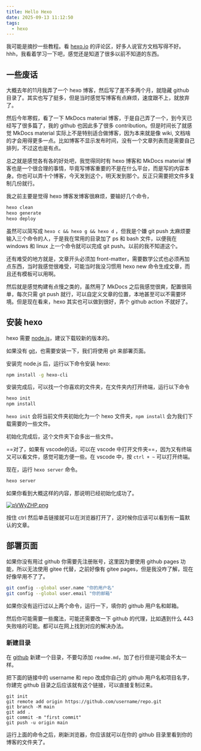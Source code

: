 ```yaml
---
title: Hello Hexo
date: 2025-09-13 11:12:50
tags:
  - hexo
---
```


我可能是摘抄一些教程。看 [hexo.io](https://hexo.io/zh-cn/docs/) 的评论区，好多人说官方文档写得不好。hhh，我看着学习一下吧，感觉还是知道了很多以前不知道的东西。

## 一些废话

大概去年的11月我弄了一个 hexo 博客，然后写了差不多两个月，就隐藏 github 目录了。其实也写了挺多，但是当时感觉写博客有点麻烦，速度跟不上，就放弃了。

然后今年寒假，看了一下 MkDocs material 博客，于是自己弄了一个，到今天已经写了很多篇了，我的 github 也因此多了很多 contribution。但是时间长了就感觉 MkDocs material 实际上不是特别适合做博客，因为本来就是像 wiki, 文档啥的才会用得更多一点。比如博客不显示发布时间，没有一个文章列表而是需要自己排列，不过这也是有点。

总之就是感觉各有各的好处吧，我觉得同时有 hexo 博客和 MkDocs material 博客也是一个很合理的事情，毕竟写博客重要的不是在什么平台，而是写的内容本身。你也可以弄十个博客，今天发到这个，明天发到那个。反正只需要把文件多复制几份就行。

我之前主要是觉得 hexo 博客发博客很麻烦，要输好几个命令，

```powershell
hexo clean
hexo generate
hexo deploy
```

虽然可以简写成 `hexo c && hexo g && hexo d` ，但我是个嫌 git push 太麻烦要输入三个命令的人，于是我在常用的目录加了 ps 和 bash 文件，以便我在 windows 和 linux 上一个命令就可以完成 git push。以前的我不知道这个。

还有难受的地方就是，文章开头必须加 front-matter，需要数学公式也必须再加点东西，当时我感觉很难受，可能当时我没习惯用 hexo new 命令生成文章，而且还有模板可以用啊。

然后就是感觉构建有点慢之类的，虽然用了 MkDocs 之后我感觉很爽，配置很简单，每次只需 git push 就行，可以自定义文章的位置，本地甚至可以不需要环境。但是现在看来，hexo 其实也可以做到很好，弄个 github action 不就好了。

## 安装 hexo

hexo 需要 [node.js](https://nodejs.org)，建议下载较新的版本的。

如果没有 [git](https://git-scm.com/)，也需要安装一下，我们将使用 git 来部署页面。

安装完 node.js 后，运行以下命令安装 hexo:

```bash
npm install -g hexo-cli
```

安装完成后，可以找一个你喜欢的文件夹，在文件夹内打开终端，运行以下命令

```bash
hexo init
npm install
```

`hexo init` 会将当前文件夹初始化为一个 hexo 文件夹，`npm install` 会为我们下载需要的一些文件。

初始化完成后，这个文件夹下会多出一些文件。

==对了，如果有 vscode的话，可以在 vscode 中打开文件夹==，因为又有终端又可以看文件，感觉可能方便一些。在 vscode 中，按 `ctrl + ~` 可以打开终端。

现在，运行 `hexo server` 命令。

```bash
hexo server
```

如果你看到大概这样的内容，那说明已经初始化成功了。

[![pVWyZHP.png](https://s21.ax1x.com/2025/09/13/pVWyZHP.png)](https://imgse.com/i/pVWyZHP)

按住 ctrl 然后单击链接就可以在浏览器打开了，这时候你应该可以看到有一篇默认的文章。

## 部署页面

如果你没有用过 github 你需要先注册账号，这里因为要使用 github pages 功能，所以无法使用 gitee 代替，之前好像有 gitee pages，但是我没咋了解，现在好像早用不了了。

```bash
git config --global user.name "你的用户名"
git config --global user.email "你的邮箱"
```

如果你没有运行过以上两个命令，运行一下，填你的 github 用户名和邮箱。

然后你可能需要一些魔法，可能还需要改一下 github 的代理，比如遇到什么 443 失败啥的可能。都可以在网上找到对应的解决办法。

### 新建目录

在 [github](https://github.com/new) 新建一个目录，不要勾添加 `readme.md`，加了也行但是可能会不太一样。

把下面的链接中的 username 和 repo 改成你自己的 github 用户名和项目名字，你建完 github 目录之后应该就有这个链接，可以直接复制过来。

```
git init
git remote add origin https://github.com/username/repo.git
git branch -M main
git add .
git commit -m "first commit"
git push -u origin main
```

运行上面的命令之后，刷新浏览器，你应该就可以在你的 github 目录里看到你的博客的文件夹了。

